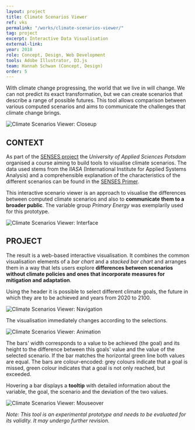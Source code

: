 ```yaml
---
layout: project
title: Climate Scenarios Viewer
ref: vks
permalink: "/works/climate-scenarios-viewer/"
tag: project
excerpt: Interactive Data Visualisation
external-link:
year: 2018
role: Concept, Design, Web Development
tools: Adobe Illustrator, D3.js
team: Hannah Schwan (Concept, Design)
order: 5
---
```


With climate change progressing, the world that we live in will change. We can not predict its exact transformation, but we can create scenarios that describe a range of possible futures. This tool allows comparison between various computed scenarios and aims to communicate the challenges that climate change brings.

![Climate Scenarios Viewer: Closeup]({{site.baseurl}}/img/vks_opener.png)

## CONTEXT
As part of the [SENSES project](http://senses-project.org/) the _University of Applied Sciences Potsdam_ organised a course aiming to build tools to visualise climate scenarios. The data used stems from the _IIASA_ (International Institute for Applied Systems Analysis) and a comprehensible explanation of the characteristics of the different scenarios can be found in the [SENSES Primer](https://climatescenario.org/primer/).

This interactive scenario viewer is an approach to visualise the differences between computed climate scenarios and also to __communicate them to a broader public__. The variable group _Primary Energy_ was exemplarily used for this prototype.

![Climate Scenarios Viewer: Interface]({{site.baseurl}}/img/vks_interface.png)

## PROJECT
The result is a web-based interactive visualisation. It combines the common visualisation elements of a _bar chart_ and a _stacked bar chart_ and arranges them in a way that lets users explore __differences between scenarios without climate policies and ones that incorporate measures for mitigation and adaptation__.

Using the header it is possible to select different climate goals, the future in which they are to be achieved and years from 2020 to 2100.

![Climate Scenarios Viewer: Navigation]({{site.baseurl}}/img/vks_nav.png)

The visualisation immediately changes according to the selections.

![Climate Scenarios Viewer: Animation]({{site.baseurl}}/img/vks_animation.gif)

The bars' width corresponds to a value to be achieved (the goal) and its height to the difference between this goals' value and the value of the selected scenario. If the bar matches the horizontal green line both values are equal. The bars are colour-encoded: grey colours indicate that a goal is missed, green colour indicates that a goal is not only reached, but exceeded.

Hovering a bar displays a __tooltip__ with detailed information about the variable, the goal, the scenario and the deviation of the two values.

![Climate Scenarios Viewer: Mouseover]({{site.baseurl}}/img/vks_mouseover_closeup.png)

_Note: This tool is an experimental prototype and needs to be evaluated for its validity. It may undergo further revision._
